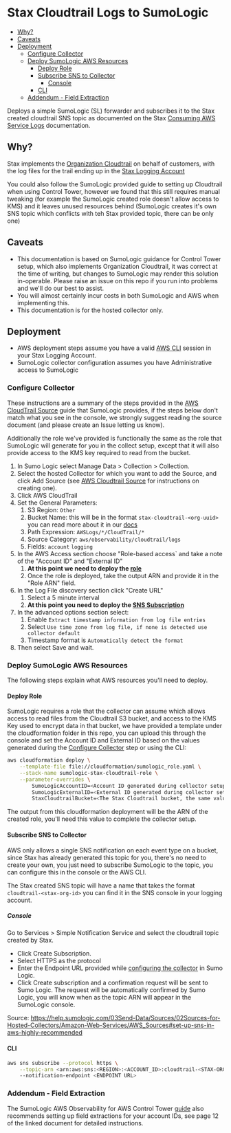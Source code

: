 # Stax Cloudtrail Logs to SumoLogic

- [Why?](#why)
- [Caveats](#caveats)
- [Deployment](#deployment)
  - [Configure Collector](#configure-collector)
  - [Deploy SumoLogic AWS Resources](#deploy-sumologic-aws-resources)
    - [Deploy Role](#deploy-role)
    - [Subscribe SNS to Collector](#subscribe-sns-to-collector)
      - [Console](#console)
    - [CLI](#cli)
  - [Addendum - Field Extraction](#addendum---field-extraction)

Deploys a simple SumoLogic (SL) forwarder and subscribes it to the Stax created cloudtrail SNS topic as documented on the Stax [Consuming AWS Service Logs](https://www.stax.io/help/kb/consuming-aws-service-logs/) documentation.

## Why?

Stax implements the [Organization Cloudtrail](https://docs.aws.amazon.com/organizations/latest/userguide/services-that-can-integrate-cloudtrail.html) on behalf of customers, with the log files for the trail ending up in the [Stax Logging Account](https://support.stax.io/hc/en-us/articles/4577859491471-Consume-AWS-Service-Logs-in-the-Logging-Account)

You could also follow the SumoLogic provided guide to setting up Cloudtrail when using Control Tower, however we found that this still requires manual tweaking (for example the SumoLogic created role doesn't allow access to KMS) and it leaves unused resources behind (SumoLogic creates it's own SNS topic which conflicts with teh Stax provided topic, there can be only one)

## Caveats

- This documentation is based on SumoLogic guidance for Control Tower setup, which also implements Organization Cloudtrail, it was correct at the time of writing, but changes to SumoLogic may render this solution in-operable. Please raise an issue on this repo if you run into problems and we'll do our best to assist.
- You will almost certainly incur costs in both SumoLogic and AWS when implementing this.
- This documentation is for the hosted collector only.

## Deployment

- AWS deployment steps assume you have a valid [AWS CLI](https://support.stax.io/hc/en-us/articles/4445073110159-Log-in-to-AWS-Accounts-Managed-by-Stax#link-4) session in your Stax Logging Account.
- SumoLogic collector configuration assumes you have Administrative access to SumoLogic

### Configure Collector

These instructions are a summary of the steps provided in the [AWS CloudTrail Source](https://help.sumologic.com/03Send-Data/Sources/02Sources-for-Hosted-Collectors/Amazon-Web-Services/AWS-CloudTrail-Source) guide that SumoLogic provides, if the steps below don't match what you see in the console, we strongly suggest reading the source document (and please create an Issue letting us know).

Additionally the role we've provided is functionally the same as the role that SumoLogic will generate for you in the collect setup, except that it will also provide access to the KMS key required to read from the bucket.

1. In Sumo Logic select Manage Data > Collection > Collection.
2. Select the hosted Collector for which you want to add the Source, and click Add Source (see [AWS Cloudtrail Source](https://help.sumologic.com/03Send-Data/Sources/02Sources-for-Hosted-Collectors/Amazon-Web-Services/AWS-CloudTrail-Source) for instructions on creating one).
3. Click AWS CloudTrail
4. Set the General Parameters:
   1. S3 Region: `Other`
   2. Bucket Name: this will be in the format `stax-cloudtrail-<org-uuid>` you can read more about it in our [docs](https://support.stax.io/hc/en-us/articles/4577859491471-Consume-AWS-Service-Logs-in-the-Logging-Account)
   3. Path Expression: `AWSLogs/*/CloudTrail/*`
   4. Source Category: `aws/observability/cloudtrail/logs`
   5. Fields: `account` `logging`
5. In the AWS Access section choose "Role-based access` and take a note of the "Account ID" and "External ID"
   1. **At this point we need to deploy the [role](#deploy-role)**
   2. Once the role is deployed, take the output ARN and provide it in the "Role ARN" field.
6. In the Log File discovery section click "Create URL"
   1. Select a 5 minute interval
   2. **At this point you need to deploy the [SNS Subscription](#subscribe-sns-to-collector)**
7. In the advanced options section select:
   1. Enable `Extract timestamp information from log file entries`
   2. Select `Use time zone from log file, if none is detected use collector default`
   3. Timestamp format is `Automatically detect the format`
8. Then select Save and wait.

### Deploy SumoLogic AWS Resources

The following steps explain what AWS resources you'll need to deploy.

#### Deploy Role

SumoLogic requires a role that the collector can assume which allows access to read files from the Cloudtrail S3 bucket, and access to the KMS Key used to encrypt data in that bucket, we have provided a template under the cloudformation folder in this repo, you can upload this through the console and set the Account ID and External ID based on the values generated during the [Configure Collector](#configure-collector) step or using the CLI:

```bash
aws cloudformation deploy \
    --template-file file://cloudformation/sumologic_role.yaml \
    --stack-name sumologic-stax-cloudtrail-role \
    --parameter-overrides \
        SumoLogicAccountID=<Account ID generated during collector setup> \
        SumoLogicExternalID=<External ID generated during collector setup> \
        StaxCloudtrailBucket=<The Stax Cloudtrail bucket, the same value provided to Sumo during collector setup>
```

The output from this cloudformation deployment will be the ARN of the created role, you'll need this value to complete the collector setup.

#### Subscribe SNS to Collector

AWS only allows a single SNS notification on each event type on a bucket, since Stax has already generated this topic for you, there's no need to create your own, you just need to subscribe SumoLogic to the topic, you can configure this in the console or the AWS CLI.

The Stax created SNS topic will have a name that takes the format `cloudtrail-<stax-org-id>` you can find it in the SNS console in your logging account.

##### Console

Go to Services > Simple Notification Service and select the cloudtrail topic created by Stax.

- Click Create Subscription.
- Select HTTPS as the protocol
- Enter the Endpoint URL provided while [configuring the collector](#configure-collector) in Sumo Logic.
- Click Create subscription and a confirmation request will be sent to Sumo Logic. The request will be automatically confirmed by Sumo Logic, you will know when as the topic ARN will appear in the SumoLogic console.

Source: <https://help.sumologic.com/03Send-Data/Sources/02Sources-for-Hosted-Collectors/Amazon-Web-Services/AWS_Sources#set-up-sns-in-aws-highly-recommended>

#### CLI

```bash
aws sns subscribe --protocol https \
    --topic-arn <arn:aws:sns:<REGION>:<ACCOUNT_ID>:cloudtrail-<STAX-ORG-ID>
    --notification-endpoint <ENDPOINT URL>
```

### Addendum - Field Extraction

The SumoLogic AWS Observability for AWS Control Tower [guide](https://d1.awsstatic.com/Marketplace/solutions-center/downloads/SumoLogic-AWS-ControlTower-Implementation%20Guide-v2.0.pdfs) also recommends setting up field extractions for your account IDs, see page 12 of the linked document for detailed instructions.

